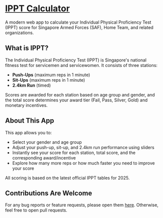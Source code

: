 # [IPPT Calculator](https://ippt.davidcjw.com)

A modern web app to calculate your Individual Physical Proficiency Test (IPPT) score for Singapore Armed Forces (SAF), Home Team, and related organizations.

## What is IPPT?

The Individual Physical Proficiency Test (IPPT) is Singapore's national fitness test for servicemen and servicewomen. It consists of three stations:
- **Push-Ups** (maximum reps in 1 minute)
- **Sit-Ups** (maximum reps in 1 minute)
- **2.4km Run** (timed)

Scores are awarded for each station based on age group and gender, and the total score determines your award tier (Fail, Pass, Silver, Gold) and monetary incentives.

## About This App

This app allows you to:
- Select your gender and age group
- Adjust your push-up, sit-up, and 2.4km run performance using sliders
- Instantly see your score for each station, total score, and the corresponding award/incentive
- Explore how many more reps or how much faster you need to improve your score

All scoring is based on the latest official IPPT tables for 2025.

## Contributions Are Welcome

For any bug reports or feature requests, please open them [here](https://github.com/davidcjw/ippt-calculator/issues). Otherwise, feel free to open pull requests.